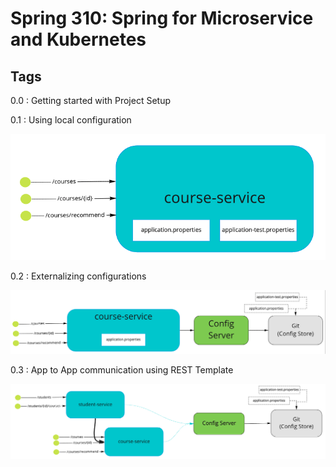 # Spring 310: Spring for Microservice and Kubernetes

Tags
-----

0.0 : Getting started with Project Setup

0.1 : Using local configuration

![course service with internal configuration](illustrations/001-course-service-internal-config.png)

0.2 : Externalizing configurations

![course service with externalized configuration](illustrations/002-course-service-external-config.png)

0.3 : App to App communication using REST Template

![app to app communication using REST](illustrations/003-app2app-rest-communication.png) 
